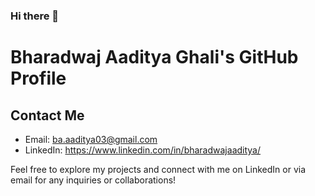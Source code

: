 ### Hi there 👋
# Bharadwaj Aaditya Ghali's GitHub Profile

## Contact Me

- Email: ba.aaditya03@gmail.com
- LinkedIn: https://www.linkedin.com/in/bharadwajaaditya/

Feel free to explore my projects and connect with me on LinkedIn or via email for any inquiries or collaborations!

<!--
**Aadigha-git/Aadigha-git** is a ✨ _special_ ✨ repository because its `README.md` (this file) appears on your GitHub profile.

Here are some ideas to get you started:

- 🔭 I’m currently working on ...
- 🌱 I’m currently learning ...
- 👯 I’m looking to collaborate on ...
- 🤔 I’m looking for help with ...
- 💬 Ask me about ...
- 📫 How to reach me: ...
- 😄 Pronouns: ...
- ⚡ Fun fact: ...
-->
